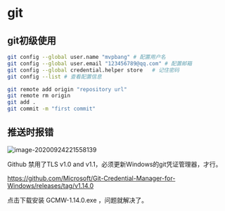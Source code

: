 # git 



## git初级使用

```bash
git config --global user.name "mvpbang" # 配置用户名
git config --global user.email "123456789@qq.com" # 配置邮箱
git config --global credential.helper store   # 记住密码
git config --list # 查看配置信息
```

```bash
git remote add origin "repository url" 
git remote rm origin 
git add .
git commit -m "first commit"
```



## 推送时报错

![image-20200924221558139](C:\Users\Administrator\AppData\Roaming\Typora\typora-user-images\image-20200924221558139.png)

Github 禁用了TLS v1.0 and v1.1，必须更新Windows的git凭证管理器，才行。

https://github.com/Microsoft/Git-Credential-Manager-for-Windows/releases/tag/v1.14.0

点击下载安装 GCMW-1.14.0.exe ，问题就解决了。

